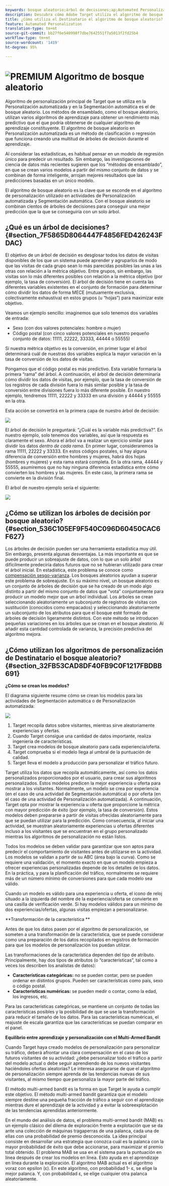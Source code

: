 ```yaml
---
keywords: bosque aleatorio;árbol de decisiones;ap;Automated Personalization
description: Descubra cómo Adobe Target utiliza el algoritmo de bosque aleatorio tanto en actividades de Automated Personalization (AP) como de Destinatario automático.
title: ¿Cómo utiliza el Destinatario el algoritmo de bosque aleatorio?
feature: Automated Personalization
translation-type: tm+mt
source-git-commit: bb27f6e540998f7dbe7642551f7a5013f2fd25b4
workflow-type: tm+mt
source-wordcount: '1419'
ht-degree: 95%

---
```



# ![PREMIUM](/help/assets/premium.png) Algoritmo de bosque aleatorio

Algoritmo de personalización principal de Target que se utiliza en la Personalización automatizada y en la Segmentación automática es el de bosque aleatorio. Los métodos de ensamblado, como el bosque aleatorio, utilizan varios algoritmos de aprendizaje para obtener un rendimiento más predictivo que el que podría obtenerse de cualquier algoritmo de aprendizaje constituyente. El algoritmo de bosque aleatorio en Personalización automatizada es un método de clasificación o regresión que funciona creando una multitud de árboles de decisión durante el aprendizaje.

Al considerar las estadísticas, es habitual pensar en un modelo de regresión único para predecir un resultado. Sin embargo, las investigaciones de ciencia de datos más recientes sugieren que los “métodos de ensamblado”, en que se crean varios modelos a partir del mismo conjunto de datos y se combinan de forma inteligente, arrojan mejores resultados que las predicciones basadas en un único modelo.

El algoritmo de bosque aleatorio es la clave que se esconde en el algoritmo de personalización utilizado en actividades de Personalización automatizada y Segmentación automática. Con el bosque aleatorio se combinan cientos de árboles de decisiones para conseguir una mejor predicción que la que se conseguiría con un solo árbol.

## ¿Qué es un árbol de decisiones? {#section_7F5865D8064447F4856FED426243FDAC}

El objetivo de un árbol de decisión es desglosar todos los datos de visitas disponibles de los que un sistema puede aprender y agruparlos de modo que las visitas de cada grupo sean lo más parecidas posibles las unas a las otras con relación a la métrica objetivo. Entre grupos, sin embargo, las visitas son lo más diferentes posibles con relación a la métrica objetivo (por ejemplo, la tasa de conversión). El árbol de decisión tiene en cuenta las diferentes variables existentes en el conjunto de formación para determinar cómo dividir los datos de forma MECE (mutuamente exclusiva, colectivamente exhaustiva) en estos grupos (u “hojas”) para maximizar este objetivo.

Veamos un ejemplo sencillo: imaginemos que solo tenemos dos variables de entrada:

* Sexo (con dos valores potenciales: hombre o mujer)
* Código postal (con cinco valores potenciales en nuestro pequeño conjunto de datos: 11111, 22222, 33333, 44444 o 55555)

Si nuestra métrica objetivo es la conversión, en primer lugar el árbol determinará cuál de nuestras dos variables explica la mayor variación en la tasa de conversión de los datos de visitas.

Pongamos que el código postal es más predictivo. Esta variable formaría la primera “rama” del árbol. A continuación, el árbol de decisión determinaría cómo dividir los datos de visitas, por ejemplo, que la tasa de conversión de los registros de cada división fuera lo más similar posible y la tasa de conversión entre divisiones fuera lo más diferente posible. En nuestro ejemplo, tendremos 11111, 22222 y 33333 en una división y 44444 y 55555 en la otra.

Esta acción se convertirá en la primera capa de nuestro árbol de decisión:

![](assets/decsion_tree_1.png)

El árbol de decisión le preguntará: “¿Cuál es la variable más predictiva?”. En nuestro ejemplo, solo tenemos dos variables, así que la respuesta es claramente el sexo. Ahora el árbol va a realizar un ejercicio similar para dividir los datos *dentro de cada rama*. En primer lugar, consideraremos la rama 11111, 22222 y 33333. En estos códigos postales, si hay alguna diferencia de conversión entre hombres y mujeres, habrá dos hojas (hombres y mujeres) y esta rama estará completa. En la otra rama, 44444 y 55555, asumiremos que no hay ninguna diferencia estadística entre cómo convierten los hombres y las mujeres. En este caso, la primera rama se convierte en la división final.

El árbol de nuestro ejemplo sería el siguiente:

![](assets/decsion_tree_2.png)

## ¿Cómo se utilizan los árboles de decisión por bosque aleatorio? {#section_536C105EF9F540C096D60450CAC6F627}

Los árboles de decisión pueden ser una herramienta estadística muy útil. Sin embargo, presenta algunas desventajas. La más importante es que se puede producir un sobreajuste de datos, con lo que un solo árbol difícilmente predeciría datos futuros que no se hubieran utilizado para crear el árbol inicial. En estadística, este problema se conoce como [compensación sesgo-varianza](https://en.wikipedia.org/wiki/Bias%E2%80%93variance_tradeoff). Los bosques aleatorios ayudan a superar este problema de sobreajuste. En su máximo nivel, un bosque aleatorio es un conjunto de árboles de decisión que se ha creado de un modo algo distinto a partir del mismo conjunto de datos que “vota” conjuntamente para producir un modelo mejor que un árbol individual. Los árboles se crean seleccionando aleatoriamente un subconjunto de registros de visitas con sustitución (conocidos como empacados) y seleccionando aleatoriamente un subconjunto de los atributos para que el bosque esté formado de árboles de decisión ligeramente distintos. Con este método se introducen pequeñas variaciones en los árboles que se crean en el bosque aleatorio. Al añadir esta cantidad controlada de varianza, la precisión predictiva del algoritmo mejora.

## ¿Cómo utilizan los algoritmos de personalización de Destinatario el bosque aleatorio? {#section_32FB53CAD8DF40FB9C0F1217FBDBB691}

**¿Cómo se crean los modelos?**

El diagrama siguiente resume cómo se crean los modelos para las actividades de Segmentación automática o de Personalización automatizada:

![](assets/random_forest_flow.png)

1. Target recopila datos sobre visitantes, mientras sirve aleatoriamente experiencias y ofertas.
1. Cuando Target consigue una cantidad de datos importante, realiza ingeniería de características.
1. Target crea modelos de bosque aleatorio para cada experiencia/oferta.
1. Target comprueba si el modelo llega al umbral de la puntuación de calidad.
1. Target lleva el modelo a producción para personalizar el tráfico futuro.

Target utiliza los datos que recopila automáticamente, así como los datos personalizados proporcionados por el usuario, para crear sus algoritmos personalizados. Estos modelos predicen la mejor experiencia u oferta para mostrar a los visitantes. Normalmente, un modelo se crea por experiencia (en el caso de una actividad de Segmentación automática) o por oferta (en el caso de una actividad de Personalización automatizada). A continuación, Target opta por mostrar la experiencia u oferta que proporcione la métrica con mayor predicción de éxito (por ejemplo, la tasa de conversión). Estos modelos deben prepararse a partir de visitas ofrecidas aleatoriamente para que se puedan utilizar para la predicción. Como consecuencia, al iniciar una actividad, se muestran aleatoriamente experiencias u ofertas diferentes incluso a los visitantes que se encuentran en el grupo personalizado mientras los algoritmos de personalización no están listos.

Todos los modelos se deben validar para garantizar que son aptos para predecir el comportamiento de visitantes antes de utilizarse en la actividad. Los modelos se validan a partir de su ABC (área bajo la curva). Como se requiere una validación, el momento exacto en que un modelo empieza a ofrecer experiencias personalizadas depende de los detalles de los datos. En la práctica, y para la planificación del tráfico, normalmente se requiere más de un número mínimo de conversiones para que cada modelo sea válido.

Cuando un modelo es válido para una experiencia u oferta, el icono de reloj situado a la izquierda del nombre de la experiencia/oferta se convierte en una casilla de verificación verde. Si hay modelos válidos para un mínimo de dos experiencias/ofertas, algunas visitas empiezan a personalizarse.

**Transformación de la característica **

Antes de que los datos pasen por el algoritmo de personalización, se someten a una transformación de la característica, que se puede considerar como una preparación de los datos recopilados en registros de formación para que los modelos de personalización los puedan utilizar.

Las transformaciones de la característica dependen del tipo de atributo. Principalmente, hay dos tipos de atributos (o “características”, tal como a veces los describen los analistas de datos):

* **Características categóricas:** no se pueden contar, pero se pueden ordenar en distintos grupos. Pueden ser características como país, sexo o código postal.
* **Características numéricas:** se pueden medir o contar, como la edad, los ingresos, etc.

Para las características categóricas, se mantiene un conjunto de todas las características posibles y la posibilidad de que se use la transformación para reducir el tamaño de los datos. Para las características numéricas, el reajuste de escala garantiza que las características se puedan comparar en el panel.

**Equilibrio entre aprendizaje y personalización con el Multi-Armed Bandit**

Cuando Target haya creado modelos de personalización para personalizar su tráfico, deberá afrontar una clara compensación en el caso de los futuros visitantes de su actividad: ¿debe personalizar todo el tráfico a partir del modelo actual o debe seguir aprendiendo de los nuevos visitantes haciéndoles ofertas aleatorias? Le interesa asegurarse de que el algoritmo de personalización siempre aprenda de las tendencias nuevas de sus visitantes, al mismo tiempo que personaliza la mayor parte del tráfico.

El método multi-armed bandit es la forma en que Target le ayuda a cumplir este objetivo. El método multi-armed bandit garantiza que el modelo siempre destine una pequeña fracción de tráfico a seguir con el aprendizaje mientras dure el aprendizaje de la actividad y a evitar la sobreexplotación de las tendencias aprendidas anteriormente.

En el mundo del análisis de datos, el problema multi-armed bandit (MAB) es un ejemplo clásico del dilema de exploración frente a explotación que se da ante una colección de máquinas tragaperras de una palanca, cada una de ellas con una probabilidad de premio desconocida. La idea principal consiste en desarrollar una estrategia que conozca cuál es la palanca con la mayor probabilidad de éxito que debe accionarse, para maximizar el premio total obtenido. El problema MAB se usa en el sistema para la puntuación en línea después de crear los modelos en línea. Esto ayuda en el aprendizaje en línea durante la exploración. El algoritmo MAB actual es el algoritmo voraz con epsilon (ε). En este algoritmo, con probabilidad 1- ε, se elige la mejor palanca. Y, con probabilidad ε, se elige cualquier otra palanca aleatoriamente.

